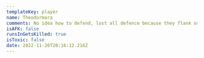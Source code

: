 ```yaml
---
templateKey: player
name: Theodormara
comments: No idea how to defend, lost all defence because they flank or don't watch bomb.
isAFK: false
runsInGetsKilled: true
isToxic: false
date: 2022-11-26T20:16:12.216Z
---
```

